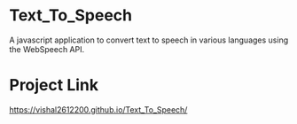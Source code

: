 # Text_To_Speech
A javascript application to convert text to speech in various languages using the WebSpeech API.
# Project Link
https://vishal2612200.github.io/Text_To_Speech/
